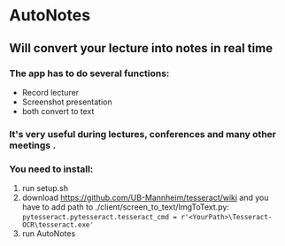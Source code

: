 # AutoNotes

## Will convert your lecture into notes in real time
### The app has to do several functions:
- Record lecturer
- Screenshot presentation
- both convert to text
### It's very useful during lectures, conferences and many other meetings .

### You need to install:
  1. run setup.sh
  2. download <https://github.com/UB-Mannheim/tesseract/wiki> and you have to add path to ./client/screen_to_text/ImgToText.py:
    ```pytesseract.pytesseract.tesseract_cmd = r'<YourPath>\Tesseract-OCR\tesseract.exe' ```
  3. run AutoNotes
